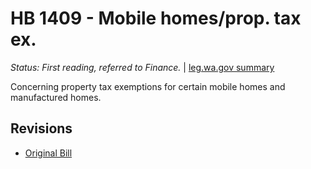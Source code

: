 # HB 1409 - Mobile homes/prop. tax ex.
*Status: First reading, referred to Finance.* | [leg.wa.gov summary](https://app.leg.wa.gov/billsummary?BillNumber=1409&Year=2021)

Concerning property tax exemptions for certain mobile homes and manufactured homes.

## Revisions
* [Original Bill](1/)